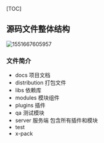 [TOC]



## 源码文件整体结构

![1551667605957](F:\笔记\ES源码\1551667605957.png)

### 文件简介

- docs  项目文档 
- distribution 打包文件 
- libs  依赖库
- modules 模块组件 
- plugins 插件
- qa 测试模块
- server 服务端 包含所有插件和模块 
- test 
- x-pack

 
